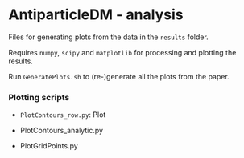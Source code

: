 # AntiparticleDM - analysis

Files for generating plots from the data in the `results` folder. 

Requires `numpy`, `scipy` and `matplotlib` for processing and plotting the results.

Run `GeneratePlots.sh` to (re-)generate all the plots from the paper.

### Plotting scripts

- `PlotContours_row.py`: Plot 
  
- PlotContours_analytic.py  
- PlotGridPoints.py  
